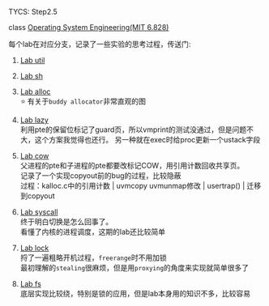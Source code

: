 TYCS: Step2.5

class [Operating System Engineering(MIT 6.828)](https://pdos.csail.mit.edu/6.828/2019/schedule.html)


每个lab在对应分支，记录了一些实验的思考过程，传送门:

1. [Lab util](https://github.com/aptend/xv6-riscv-fall19/tree/util)
2. [Lab sh](https://github.com/aptend/xv6-riscv-fall19/tree/sh)
3. [Lab alloc](https://github.com/aptend/xv6-riscv-fall19/tree/alloc)  
    ⭐ 有关于`buddy allocator`非常直观的图
4. [Lab lazy](https://github.com/aptend/xv6-riscv-fall19/tree/lazy)  
    利用pte的保留位标记了guard页，所以vmprint的测试没通过，但是问题不大，这个方案我觉得也还行。
    另一种就在exec时给proc更新一个ustack字段
5. [Lab cow](https://github.com/aptend/xv6-riscv-fall19/tree/cow)  
    父进程的pte和子进程的pte都要改标记COW，用引用计数回收共享页。  
    记录了一个实现copyout前的bug的过程，比较隐蔽  
    过程：kalloc.c中的引用计数 | uvmcopy uvmunmap修改 | usertrap() | 迁移到copyout
6. [Lab syscall](https://github.com/aptend/xv6-riscv-fall19/tree/syscall)  
    终于明白切换是怎么回事了。  
    看懂了内核的进程调度，这期的lab还比较简单
7. [Lab lock](https://github.com/aptend/xv6-riscv-fall19/tree/lock)  
    捋了一遍粗略开机过程，`freerange`时不用加锁  
    最初理解的`stealing`很麻烦，但是用`proxying`的角度来实现就简单很多了

8. [Lab fs](https://github.com/aptend/xv6-riscv-fall19/tree/fs)  
    底层实现比较绕，特别是锁的应用，但是lab本身用的知识不多，比较容易
